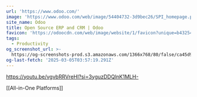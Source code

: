 ```yaml
---
url: 'https://www.odoo.com/'
image: 'https://www.odoo.com/web/image/54404732-3d9bec26/SPI_homepage.png'
site_name: Odoo
title: Open Source ERP and CRM | Odoo
favicon: 'https://odoocdn.com/web/image/website/1/favicon?unique=b432541'
tags:
  - Productivity
og_screenshot_url: >-
  https://og-screenshots-prod.s3.amazonaws.com/1366x768/80/false/ca45d929e4972dc896f77baeaa16873798a265176a2184c96687aa5e505ee7bb.jpeg
og-last-fetch: '2025-03-05T03:57:19.291Z'
---
```


https://youtu.be/vgvbRRVreHI?si=3yguzDDQlnK1MLH-

[[All-in-One Platforms]]
